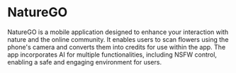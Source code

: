 # NatureGO
NatureGO is a mobile application designed to enhance your interaction with nature and the online community. It enables users to scan flowers using the phone's camera and converts them into credits for use within the app. The app incorporates AI for multiple functionalities, including NSFW control, enabling a safe and engaging environment for users.
